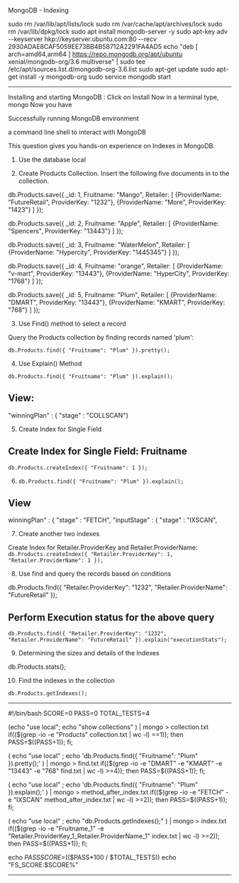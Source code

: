 MongoDB - Indexing

sudo rm /var/lib/apt/lists/lock
sudo rm /var/cache/apt/archives/lock
sudo rm /var/lib/dpkg/lock
sudo apt install mongodb-server -y
sudo apt-key adv --keyserver hkp://keyserver.ubuntu.com:80 --recv 2930ADAE8CAF5059EE73BB4B58712A2291FA4AD5
echo "deb [ arch=amd64,arm64 ] https://repo.mongodb.org/apt/ubuntu xenial/mongodb-org/3.6 multiverse" | sudo tee /etc/apt/sources.list.d/mongodb-org-3.6.list
sudo apt-get update
sudo apt-get install -y mongodb-org
sudo service mongodb start

-------------

Installing and starting MongoDB :
Click on Install
Now in a terminal type, mongo
Now you have


Successfully running MongoDB environment


a command line shell to interact with MongoDB


This question gives you hands-on experience on Indexes in MongoDB.


1. Use the database local

2. Create Products Collection. Insert the following five documents in to the collection.

db.Products.save({
 _id: 1,
 Fruitname: "Mango",
 Retailer: [
  {ProviderName: "FutureRetail", ProviderKey: "1232"},
  {ProviderName: "More", ProviderKey: "1423"}
 ]
});

db.Products.save({
 _id: 2,
 Fruitname: "Apple",
 Retailer: [
  {ProviderName: "Spencers", ProviderKey: "13443"}
 ]
});

db.Products.save({
 _id: 3,
 Fruitname: "WaterMelon",
 Retailer: [
  {ProviderName: "Hypercity", ProviderKey: "1445345"}
 ]
});

db.Products.save({
 _id: 4,
 Fruitname: "orange",
Retailer: [
  {ProviderName: "v-mart", ProviderKey: "13443"},
  {ProviderName: "HyperCity", ProviderKey: "1768"}
 ]
});

db.Products.save({
 _id: 5,
 Fruitname: "Plum",
 Retailer: [
  {ProviderName: "DMART", ProviderKey: "13443"},
  {ProviderName: "KMART", ProviderKey: "768"}
 ]
});

3. Use Find() method to select a record

Query the Products collection by finding records named 'plum':

`db.Products.find({ "Fruitname": "Plum" }).pretty();`

4. Use Explain() Method

`db.Products.find({ "Fruitname": "Plum" }).explain();`

 
## View:
"winningPlan" : { "stage" : "COLLSCAN"}

5. Create Index for Single Field

## Create Index for Single Field: Fruitname

`db.Products.createIndex({ "Fruitname": 1 });`

6. `db.Products.find({ "Fruitname": "Plum" }).explain();`
 
## View
 
winningPlan" : {
                        "stage" : "FETCH",
                        "inputStage" : {
                                "stage" : "IXSCAN",

7. Create another two indexes 

Create Index for Retailer.ProviderKey and Retailer.ProviderName:
`db.Products.createIndex({ "Retailer.ProviderKey": 1,  "Retailer.ProviderName": 1 }); `

8. Use find and query the records based on conditions  

db.Products.find({ "Retailer.ProviderKey": "1232",  "Retailer.ProviderName": "FutureRetail" });

 ## Perform Execution status for the above query

`db.Products.find({ "Retailer.ProviderKey": "1232",  "Retailer.ProviderName": "FutureRetail" }).explain("executionStats");`

9. Determining the sizes and details of the Indexes 

db.Products.stats();

10.  Find the indexes in the collection 

`db.Products.getIndexes(); `


---------------------------

#!/bin/bash
SCORE=0
PASS=0
TOTAL_TESTS=4


(echo "use local"; echo "show collections" ) | mongo > collection.txt
if(($(grep -io -e "Products" collection.txt | wc -l) ==1)); then PASS=$((PASS+1)); fi;

( echo "use local" ; echo 'db.Products.find({ "Fruitname": "Plum" }).pretty();' ) | mongo > find.txt
if(($(grep -io -e "DMART" -e "KMART" -e "13443" -e "768" find.txt | wc -l) >=4)); then PASS=$((PASS+1)); fi;


( echo "use local" ; echo 'db.Products.find({ "Fruitname": "Plum" }).explain();' ) | mongo > method_after_index.txt
if(($(grep -io -e "FETCH" -e "IXSCAN" method_after_index.txt | wc -l) >=2)); then PASS=$((PASS+1)); fi;


( echo "use local" ; echo "db.Products.getIndexes();" ) | mongo > index.txt
if(($(grep -io -e "Fruitname_1" -e "Retailer.ProviderKey_1_Retailer.ProviderName_1" index.txt | wc -l) >=2)); then PASS=$((PASS+1)); fi;



echo $PASS
SCORE=$(($PASS*100 / $TOTAL_TESTS))
echo "FS_SCORE:$SCORE%"



-----------------------
